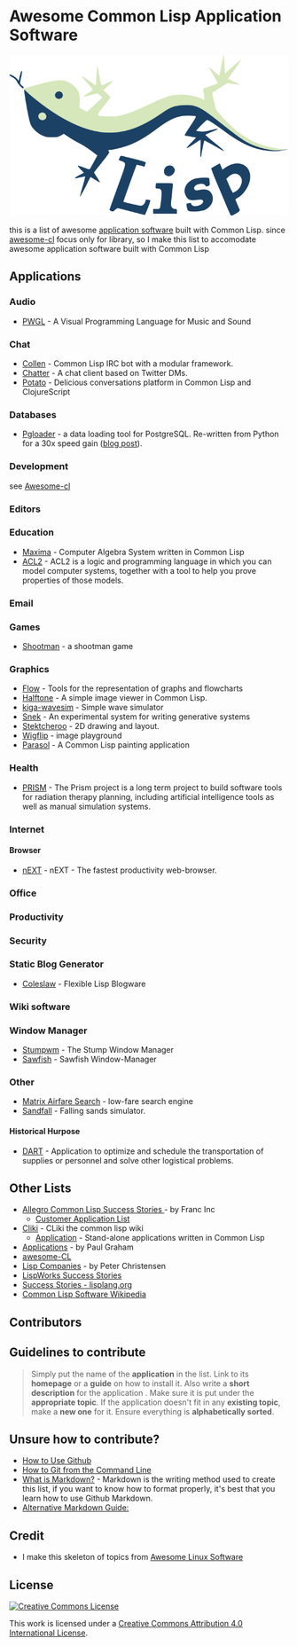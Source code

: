 # Awesome Common Lisp Application Software

![Lisp logo](https://github.com/azzamsa/lisp-logo/blob/master/logos/lisp-lizard-with-text.svg)

this is a list of awesome [application software](https://en.wikipedia.org/wiki/Application_software) built with Common Lisp.
since [awesome-cl](https://github.com/CodyReichert/awesome-cl) focus only for library, so I make this list to accomodate awesome application software built with Common Lisp


## Applications

### Audio

- [PWGL](http://www2.siba.fi/PWGL/) - A Visual Programming Language for Music and Sound

### Chat

- [Collen](https://github.com/Shinmera/colleen) - Common Lisp IRC bot with a modular framework.
- [Chatter](https://github.com/Shinmera/chatter) - A chat client based on Twitter DMs. 
- [Potato](https://github.com/cicakhq/potato) - Delicious conversations platform in Common Lisp and ClojureScript 

### Databases

- [Pgloader](https://github.com/dimitri/pgloader/) - a data loading tool for PostgreSQL. Re-written from Python for a 30x speed gain ([blog post](http://tapoueh.org/blog/2014/05/14-pgloader-got-faster.html)).

### Development

see [Awesome-cl](https://github.com/CodyReichert/awesome-cl)

### Editors
### Education

- [Maxima](https://sourceforge.net/projects/maxima/files/) - Computer Algebra System written in Common Lisp 
- [ACL2](http://www.cs.utexas.edu/users/moore/acl2/) - ACL2 is a logic and programming language in which you can model computer systems, together with a tool to help you prove properties of those models.

### Email
### Games

- [Shootman](https://github.com/Shinmera/shootman) - a shootman game 


### Graphics

- [Flow](https://github.com/Shinmera/flow) - Tools for the representation of graphs and flowcharts 
- [Halftone](https://github.com/Shinmera/halftone) - A simple image viewer in Common Lisp. 
- [kiga-wavesim](https://github.com/Shinmera/kiga-wavesim) - Simple wave simulator 
- [Snek](https://github.com/inconvergent/snek) - An experimental system for writing generative systems
- [Stektcheroo](https://github.com/xach/sketcheroo) - 2D drawing and layout. 
- [Wigflip](http://wigflip.com/) - image playground
- [Parasol](https://github.com/Shinmera/parasol) -  A Common Lisp painting application 


### Health

- [PRISM](http://www.radonc.washington.edu/medinfo/prism/) - The Prism project is a long term project to build software tools for radiation therapy planning, including artificial intelligence tools as well as manual simulation systems.


### Internet
#### Browser

- [nEXT](https://github.com/nEXT-Browser/nEXT) -  nEXT - The fastest productivity web-browser. 

### Office
### Productivity
### Security
### Static Blog Generator

- [Coleslaw](https://github.com/kingcons/coleslaw) - Flexible Lisp Blogware 

### Wiki software
### Window Manager

- [Stumpwm](https://github.com/stumpwm/stumpwm) - The Stump Window Manager 
- [Sawfish](https://github.com/SawfishWM/sawfish) - Sawfish Window-Manager 

### Other

- [Matrix Airfare Search](http://matrix.itasoftware.com/) - low-fare search engine
- [Sandfall](https://github.com/gingeralesy/sandfall) - Falling sands simulator. 

#### Historical Hurpose 

- [DART](https://en.wikipedia.org/wiki/Dynamic_Analysis_and_Replanning_Tool) - Application to optimize and schedule the transportation of supplies or personnel and solve other logistical problems.




## Other Lists

- [Allegro Common Lisp Success Stories ](https://franz.com/success/) - by Franc Inc
  - [Customer Application List](https://franz.com/success/all_customer_apps.lhtml)
- [Cliki](http://cliki.net/) -  CLiki the common lisp wiki
  - [Application](http://cliki.net/application) - Stand-alone applications written in Common Lisp 
- [Applications](http://www.paulgraham.com/apps.html) - by Paul Graham
- [awesome-CL](https://github.com/azzamsa/awesome-CL-software)
- [Lisp Companies](http://pchristensen.com/blog/lisp-companies/) - by Peter Christensen
- [LispWorks Success Stories  ](http://www.lispworks.com/success-stories/index.html)
- [Success Stories - lisplang.org](http://lisp-lang.org/success/)
- [Common Lisp Software Wikipedia](https://en.wikipedia.org/wiki/Category:Common_Lisp_software)

## Contributors
## Guidelines to contribute

> Simply put the name of the **application** in the list.
> Link to its **homepage** or a **guide** on how to install it.
> Also write a **short description** for the application .
> Make sure it is put under the **appropriate topic**.
> If the application doesn't fit in any **existing topic**, make a **new one** for it.
> Ensure everything is **alphabetically sorted**.

## Unsure how to contribute?

- [How to Use Github](https://guides.github.com/activities/forking/)
- [How to Git from the Command Line](https://rogerdudler.github.io/git-guide/)
- [What is Markdown?](https://github.com/LewisVo/Markdown-Tutorial) - Markdown is the writing method used to create this list, if you want to know how to format properly, it's best that you learn how to use Github Markdown.
- [Alternative Markdown Guide:](https://guides.github.com/features/mastering-markdown/)

## Credit

- I make this skeleton of topics from [Awesome Linux Software](https://github.com/LewisVo/Awesome-Linux-Software)


## License

[![Creative Commons License](http://i.creativecommons.org/l/by/4.0/88x31.png)](https://creativecommons.org/licenses/by/4.0/)

This work is licensed under a [Creative Commons Attribution 4.0 International License](http://creativecommons.org/licenses/by/4.0/).


